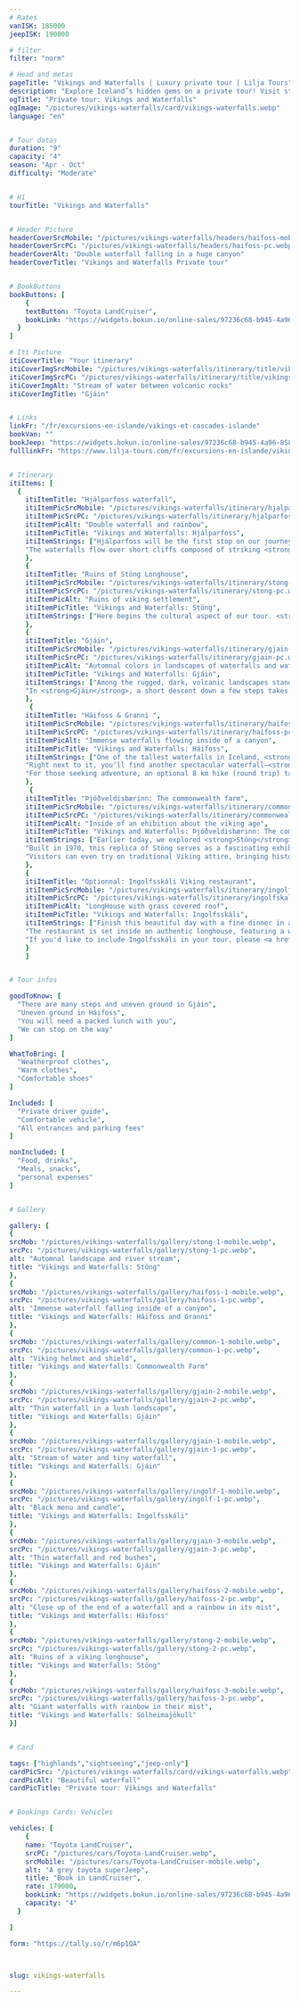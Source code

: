 ```yaml
---
# Rates
vanISK: 185000
jeepISK: 190000

# filter
filter: "norm"

# Head and metas
pageTitle: "Vikings and Waterfalls | Luxury private tour | Lilja Tours"
description: "Explore Iceland’s hidden gems on a private tour! Visit stunning waterfalls, Viking ruins, lush oases, and end with a Viking feast. A journey through history and nature!"
ogTitle: "Private tour: Vikings and Waterfalls"
ogImage: "/pictures/vikings-waterfalls/card/vikings-waterfalls.webp"
language: "en"


# Tour datas
duration: "9"
capacity: "4"
season: "Apr - Oct"
difficulty: "Moderate"


# H1
tourTitle: "Vikings and Waterfalls"


# Header Picture
headerCoverSrcMobile: "/pictures/vikings-waterfalls/headers/haifoss-mobile.webp"
headerCoverSrcPC: "/pictures/vikings-waterfalls/headers/haifoss-pc.webp"
headerCoverAlt: "Double waterfall falling in a huge canyon"
headerCoverTitle: "Vikings and Waterfalls Private tour"


# BookButtons
bookButtons: [
    {
    textButton: "Toyota LandCruiser",
    bookLink: "https://widgets.bokun.io/online-sales/97236c68-b945-4a96-8587-660bdc4c45fd/experience-calendar/770519"
  }
]

# Iti Picture
itiCoverTitle: "Your itinerary"
itiCoverImgSrcMobile: "/pictures/vikings-waterfalls/itinerary/title/vikings-waterfalls-mobile.webp"
itiCoverImgSrcPC: "/pictures/vikings-waterfalls/itinerary/title/vikings-waterfalls-pc.webp"
itiCoverImgAlt: "Stream of water between volcanic rocks"
itiCoverImgTitle: "Gjáin"


# Links
linkFr: "/fr/excursions-en-islande/vikings-et-cascades-islande"
bookVan: ""
bookJeep: "https://widgets.bokun.io/online-sales/97236c68-b945-4a96-8587-660bdc4c45fd/experience-calendar/770519"
fulllinkFr: "https://www.lilja-tours.com/fr/excursions-en-islande/vikings-et-cascades-islande"


# Itinerary
itiItems: [
  { 
    itiItemTitle: "Hjálparfoss waterfall",
    itiItemPicSrcMobile: "/pictures/vikings-waterfalls/itinerary/hjalparfoss-mobile.webp",
    itiItemPicSrcPC: "/pictures/vikings-waterfalls/itinerary/hjalparfoss-pc.webp",
    itiItemPicAlt: "Double waterfall and rainbow",
    itiItemPicTitle: "Vikings and Waterfalls: Hjálparfoss",
    itiItemStrings: ["Hjálparfoss will be the first stop on our journey, welcoming us with its breathtaking beauty. This unique <strong>double waterfall</strong> cascades gracefully into a crystal-clear pond, creating a serene and picturesque setting. Surrounded by rugged lava formations, Hjálparfoss is a hidden gem in Iceland’s dramatic landscape, offering visitors a glimpse into the country’s raw and untouched nature.",
    "The waterfalls flow over short cliffs composed of striking <strong>basaltic columns</strong>, a testament to Iceland’s powerful volcanic history. The contrast between the dark basalt and the shimmering water makes for an unforgettable sight. Whether bathed in summer's golden light or framed by winter’s icy beauty, Hjálparfoss is a must-see destination that sets the perfect tone for an incredible adventure through Iceland’s natural wonders."]
    },
    {
    itiItemTitle: "Ruins of Stöng Longhouse",
    itiItemPicSrcMobile: "/pictures/vikings-waterfalls/itinerary/stong-mobile.webp",
    itiItemPicSrcPC: "/pictures/vikings-waterfalls/itinerary/stong-pc.webp",
    itiItemPicAlt: "Ruins of viking settlement",
    itiItemPicTitle: "Vikings and Waterfalls: Stöng",
    itiItemStrings: ["Here begins the cultural aspect of our tour. <strong>Stöng</strong> is a remarkably well-preserved ruin of a Viking longhouse, abandoned in 1104. Strangely enough, the very event that led to its evacuation is also what ensured its remarkable preservation.", "The eruption of the nearby <strong>Hekla volcano</strong> forced the inhabitants to flee, covering the settlement in volcanic ash. Over the centuries, this natural blanket protected the ruins, keeping them intact. It wasn't until 1929 that archaeologists, conducting research in the area, unearthed these ancient structures, revealing a fascinating glimpse into Viking history."]
    },
    {
    itiItemTitle: "Gjáin",
    itiItemPicSrcMobile: "/pictures/vikings-waterfalls/itinerary/gjain-mobile.webp",
    itiItemPicSrcPC: "/pictures/vikings-waterfalls/itinerary/gjain-pc.webp",
    itiItemPicAlt: "Automnal colors in landscapes of waterfalls and water streams",
    itiItemPicTitle: "Vikings and Waterfalls: Gjáin",
    itiItemStrings: ["Among the rugged, dark, volcanic landscapes stands a hidden gem, an <strong>oasis</strong> known as <strong>Gjáin</strong>. This enchanting valley contrasts sharply with the surrounding barren terrain, offering a lush and magical escape into Iceland’s untouched beauty.",
    "In <strong>Gjáin</strong>, a short descent down a few steps takes us into a world of vibrant greenery. Flowing streams and torrents of water weave through the landscape, leading us to two breathtaking waterfalls. This secluded paradise feels like stepping into a fairytale, making it one of the most stunning and serene spots in Iceland."]
    },
     {
    itiItemTitle: "Háifoss & Granni ",
    itiItemPicSrcMobile: "/pictures/vikings-waterfalls/itinerary/haifoss-mobile.webp",
    itiItemPicSrcPC: "/pictures/vikings-waterfalls/itinerary/haifoss-pc.webp",
    itiItemPicAlt: "Immense waterfalls flowing inside of a canyon",
    itiItemPicTitle: "Vikings and Waterfalls: Háifoss",
    itiItemStrings: ["One of the tallest waterfalls in Iceland, <strong>Háifoss</strong>, lives up to its name, which literally means <strong>'The High Waterfall'</strong>. Plunging 122 meters into the Fossá River, this awe-inspiring cascade is a true natural wonder.",
    "Right next to it, you’ll find another spectacular waterfall—<strong>Granni</strong>, meaning 'neighbor'. The panoramic views of these twin waterfalls carving through million-year-old bedrock are simply breathtaking. On sunny days, rainbows dance across the mist, adding even more magic to the scene.",
    "For those seeking adventure, an optional 8 km hike (round trip) takes you to the bottom of Háifoss, offering a closer look at its immense power and beauty."]
    },
     {
    itiItemTitle: "Þjóðveldisbærinn: The commonwealth farm",
    itiItemPicSrcMobile: "/pictures/vikings-waterfalls/itinerary/commonwealth-mobile.webp",
    itiItemPicSrcPC: "/pictures/vikings-waterfalls/itinerary/commonwealth-pc.webp",
    itiItemPicAlt: "Inside of an ehibition about the viking age",
    itiItemPicTitle: "Vikings and Waterfalls: Þjóðveldisbærinn: The commonwealth farm",
    itiItemStrings: ["Earlier today, we explored <strong>Stöng</strong>, the Viking longhouse preserved by the ashes of <strong>Hekla</strong> and abandoned since 1104. Now, it's time to step back in time and visit its faithful reconstruction.",
    "Built in 1970, this replica of Stöng serves as a fascinating exhibition dedicated to the Viking Age, offering a deeper look into the history and daily life of the settlement.",
    "Visitors can even try on traditional Viking attire, bringing history to life in a fun and immersive way, an experience sure to delight both children and adults alike!"]
    },
    {
    itiItemTitle: "Optionnal: Ingolfsskáli Viking restaurant",
    itiItemPicSrcMobile: "/pictures/vikings-waterfalls/itinerary/ingolfskali-mobile.webp",
    itiItemPicSrcPC: "/pictures/vikings-waterfalls/itinerary/ingolfskali-pc.webp",
    itiItemPicAlt: "LongHouse with grass covered roof",
    itiItemPicTitle: "Vikings and Waterfalls: Ingolfsskáli",
    itiItemStrings: ["Finish this beautiful day with a fine dinner in a Viking-themed restaurant, where history and gastronomy come together for a truly unique experience. Ingolfsskáli serves a delicious menu crafted with seasonal, local ingredients, offering a true taste of Icelandic tradition.",
    "The restaurant is set inside an authentic longhouse, featuring a wooden interior and a traditional turf roof, transporting you straight back to the Viking era. Beyond the incredible food and atmosphere, you can also try your hand at axe-throwing and archery, making your visit even more memorable!",
    "If you'd like to include Ingolfsskáli in your tour, please <a href=\"mailto:julien@lilja-tours.com\" title=\"send us an email\"> send us an email</a> beforehand so we can make the necessary arrangements."]
    }
    ]


# Tour infos

goodToKnow: [
  "There are many steps and uneven ground in Gjáin", 
  "Uneven ground in Háifoss",
  "You will need a packed lunch with you",
  "We can stop on the way"
]

WhatToBring: [
  "Weatherproof clothes", 
  "Warm clothes", 
  "Comfortable shoes"
]

Included: [
  "Private driver guide",
  "Comfortable vehicle",
  "All entrances and parking fees"
]

nonIncluded: [
  "Food, drinks", 
  "Meals, snacks", 
  "personal expenses"
]


# Gallery

gallery: [
{
srcMob: "/pictures/vikings-waterfalls/gallery/stong-1-mobile.webp",
srcPc: "/pictures/vikings-waterfalls/gallery/stong-1-pc.webp",
alt: "Automnal landscape and river stream",
title: "Vikings and Waterfalls: Stöng"
},    
{
srcMob: "/pictures/vikings-waterfalls/gallery/haifoss-1-mobile.webp",
srcPc: "/pictures/vikings-waterfalls/gallery/haifoss-1-pc.webp",
alt: "Immense waterfall falling inside of a canyon",
title: "Vikings and Waterfalls: Háifoss and Granni"
},    
{
srcMob: "/pictures/vikings-waterfalls/gallery/common-1-mobile.webp",
srcPc: "/pictures/vikings-waterfalls/gallery/common-1-pc.webp",
alt: "Viking helmet and shield",
title: "Vikings and Waterfalls: Commonwealth Farm"
},  
{
srcMob: "/pictures/vikings-waterfalls/gallery/gjain-2-mobile.webp",
srcPc: "/pictures/vikings-waterfalls/gallery/gjain-2-pc.webp",
alt: "Thin waterfall in a lush landscape",
title: "Vikings and Waterfalls: Gjáin"
},  
{
srcMob: "/pictures/vikings-waterfalls/gallery/gjain-1-mobile.webp",
srcPc: "/pictures/vikings-waterfalls/gallery/gjain-1-pc.webp",
alt: "Stream of water and tiny waterfall",
title: "Vikings and Waterfalls: Gjáin"
},   
{
srcMob: "/pictures/vikings-waterfalls/gallery/ingolf-1-mobile.webp",
srcPc: "/pictures/vikings-waterfalls/gallery/ingolf-1-pc.webp",
alt: "Black menu and candle",
title: "Vikings and Waterfalls: Ingolfsskáli"
},    
{
srcMob: "/pictures/vikings-waterfalls/gallery/gjain-3-mobile.webp",
srcPc: "/pictures/vikings-waterfalls/gallery/gjain-3-pc.webp",
alt: "Thin waterfall and red bushes",
title: "Vikings and Waterfalls: Gjáin"
},  
{
srcMob: "/pictures/vikings-waterfalls/gallery/haifoss-2-mobile.webp",
srcPc: "/pictures/vikings-waterfalls/gallery/haifoss-2-pc.webp",
alt: "Close up of the end of a waterfall and a rainbow in its mist",
title: "Vikings and Waterfalls: Háifoss"
},  
{
srcMob: "/pictures/vikings-waterfalls/gallery/stong-2-mobile.webp",
srcPc: "/pictures/vikings-waterfalls/gallery/stong-2-pc.webp",
alt: "Ruins of a viking longhouse",
title: "Vikings and Waterfalls: Stöng"
},  
{
srcMob: "/pictures/vikings-waterfalls/gallery/haifoss-3-mobile.webp",
srcPc: "/pictures/vikings-waterfalls/gallery/haifoss-3-pc.webp",
alt: "Giant waterfalls with rainbow in their mist",
title: "Vikings and Waterfalls: Sólheimajökull"
}]


# Card

tags: ["highlands","sightseeing","jeep-only"]
cardPicSrc: "/pictures/vikings-waterfalls/card/vikings-waterfalls.webp"
cardPicAlt: "Beautiful waterfall"
cardPicTitle: "Private tour: Vikings and Waterfalls"


# Bookings Cards: Vehicles

vehicles: [
    {
    name: "Toyota LandCruiser",
    srcPC: "/pictures/cars/Toyota-LandCruiser.webp",
    srcMobile: "/pictures/cars/Toyota-LandCruiser-mobile.webp",
    alt: "A grey toyota superJeep",
    title: "Book in LandCruiser",
    rate: 179000,
    bookLink: "https://widgets.bokun.io/online-sales/97236c68-b945-4a96-8587-660bdc4c45fd/experience-calendar/770519",
    capacity: "4"
  }

]

form: "https://tally.so/r/m6p1QA"



slug: vikings-waterfalls

---
```

